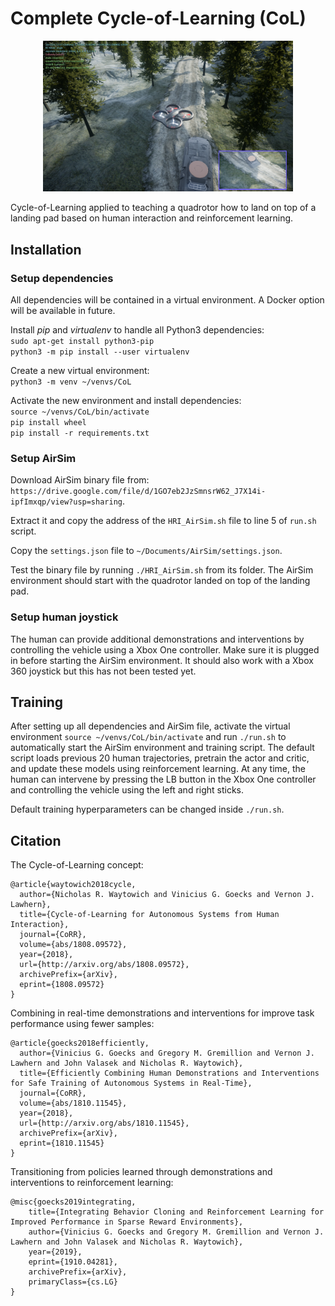 # Complete Cycle-of-Learning (CoL)

<center><img src="docs/Screenshot.png" alt="CoL AirSim screenshot." width="400"/></center>

Cycle-of-Learning applied to teaching a quadrotor how to land on top of a landing pad based on human interaction and reinforcement learning.

## Installation

### Setup dependencies

All dependencies will be contained in a virtual environment. A Docker option will be available in future.

Install _pip_ and _virtualenv_ to handle all Python3 dependencies:  
```sudo apt-get install python3-pip```  
```python3 -m pip install --user virtualenv```  

Create a new virtual environment:  
```python3 -m venv ~/venvs/CoL```

Activate the new environment and install dependencies:  
```source ~/venvs/CoL/bin/activate```  
```pip install wheel```  
```pip install -r requirements.txt```

### Setup AirSim

Download AirSim binary file from: ```https://drive.google.com/file/d/1GO7eb2JzSmnsrW62_J7X14i-ipfImxqp/view?usp=sharing```.  

Extract it and copy the address of the ```HRI_AirSim.sh``` file to line 5 of ```run.sh``` script.  

Copy the ```settings.json``` file to ```~/Documents/AirSim/settings.json```.   

Test the binary file by running ```./HRI_AirSim.sh``` from its folder. The AirSim environment should start with the quadrotor landed on top of the landing pad.

### Setup human joystick

The human can provide additional demonstrations and interventions by controlling the vehicle using a Xbox One controller. Make sure it is plugged in before starting the AirSim environment. It should also work with a Xbox 360 joystick but this has not been tested yet.

## Training

After setting up all dependencies and AirSim file, activate the virtual environment ```source ~/venvs/CoL/bin/activate``` and run ```./run.sh``` to automatically start the AirSim environment and training script. The default script loads previous 20 human trajectories, pretrain the actor and critic, and update these models using reinforcement learning. At any time, the human can intervene by pressing the LB button in the Xbox One controller and controlling the vehicle using the left and right sticks.  

Default training hyperparameters can be changed inside ```./run.sh```.

## Citation

The Cycle-of-Learning concept:  
```
@article{waytowich2018cycle,
  author={Nicholas R. Waytowich and Vinicius G. Goecks and Vernon J. Lawhern},
  title={Cycle-of-Learning for Autonomous Systems from Human Interaction},
  journal={CoRR},
  volume={abs/1808.09572},
  year={2018},
  url={http://arxiv.org/abs/1808.09572},
  archivePrefix={arXiv},
  eprint={1808.09572}
}
```

Combining in real-time demonstrations and interventions for improve task performance using fewer samples:  
```
@article{goecks2018efficiently,
  author={Vinicius G. Goecks and Gregory M. Gremillion and Vernon J. Lawhern and John Valasek and Nicholas R. Waytowich},
  title={Efficiently Combining Human Demonstrations and Interventions for Safe Training of Autonomous Systems in Real-Time},
  journal={CoRR},
  volume={abs/1810.11545},
  year={2018},
  url={http://arxiv.org/abs/1810.11545},
  archivePrefix={arXiv},
  eprint={1810.11545}
}
```

Transitioning from policies learned through demonstrations and interventions to reinforcement learning:  
```
@misc{goecks2019integrating,
    title={Integrating Behavior Cloning and Reinforcement Learning for Improved Performance in Sparse Reward Environments},
    author={Vinicius G. Goecks and Gregory M. Gremillion and Vernon J. Lawhern and John Valasek and Nicholas R. Waytowich},
    year={2019},
    eprint={1910.04281},
    archivePrefix={arXiv},
    primaryClass={cs.LG}
}
```
